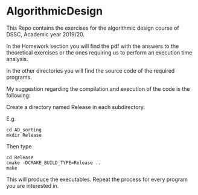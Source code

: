 # AlgorithmicDesign
This Repo contains the exercises for the algorithmic design course of DSSC, Academic year 2019/20.

In the Homework section you will find the pdf with the answers to the theoretical exercises or the ones
requiring us to perform an execution time analysis.

In the other directories you will find the source code of the required programs.

My suggestion regarding the compilation and execution of the code is the following:

Create a directory named Release in each subdirectory.

E.g. 
```
cd AD_sorting 
mkdir Release
```

Then type
```
cd Release
cmake -DCMAKE_BUILD_TYPE=Release ..
make
```

This will produce the executables. Repeat the process for every program you are interested in.